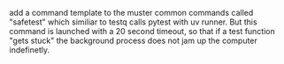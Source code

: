add a command template to the muster common commands called "safetest" which similiar to testq calls pytest with uv runner. But this command is launched with a 20 second timeout, so that if a test function "gets stuck" the background process does not jam up the computer indefinetly.